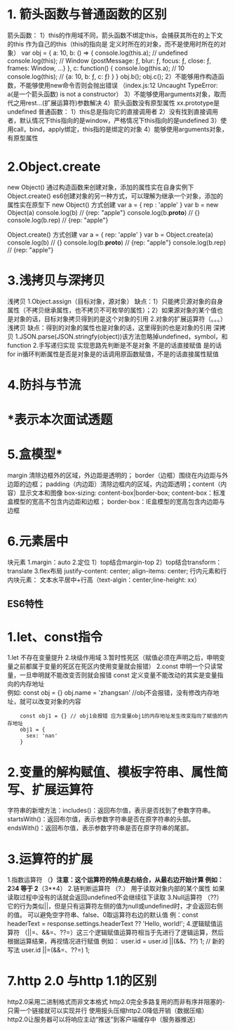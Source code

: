 # 1. 箭头函数与普通函数的区别
箭头函数： 1）this的作用域不同，箭头函数不绑定this，会捕获其所在的上下文的this 作为自己的this（this的指向是 定义时所在的对象，而不是使用时所在的对象）
            var obj = {
              a: 10,
              b: () => {
                console.log(this.a); // undefined
                console.log(this); // Window {postMessage: ƒ, blur: ƒ, focus: ƒ, close: ƒ, frames: Window, …}
              },
              c: function() {
                console.log(this.a); // 10
                console.log(this); // {a: 10, b: ƒ, c: ƒ}
              }
            }
            obj.b(); 
            obj.c();
          2）不能够用作构造函数，不能够使用new命令否则会抛出错误 （index.js:12 Uncaught TypeError: a(是一个箭头函数) is not a constructor）
          3）不能够使用arguments对象，取而代之用rest...(扩展运算符)参数解决
          4）箭头函数没有原型属性 xx.prototype是undefined
普通函数： 1）this总是指向它的直接调用者
          2）没有找到直接调用者，默认情况下this指向的是window，严格情况下this指向的是undefined
          3）使用call，bind，apply绑定，this指的是绑定的对象
          4）能够使用arguments对象，有原型属性

# 2.Object.create
new Object() 通过构造函数来创建对象，添加的属性实在自身实例下
Object.create() es6创建对象的另一种方式，可以理解为继承一个对象，添加的属性实在原型下
new Object() 方式创建
  var a = {  rep : 'apple' }
  var b = new Object(a)
  console.log(b) // {rep: "apple"}
  console.log(b.__proto__) // {}
  console.log(b.rep) // {rep: "apple"}

Object.create() 方式创建
  var a = { rep: 'apple' }
  var b = Object.create(a)
  console.log(b)  // {}
  console.log(b.__proto__) // {rep: "apple"}
  console.log(b.rep) // {rep: "apple"}

# 3.浅拷贝与深拷贝
浅拷贝
1.Object.assign（目标对象，源对象）
缺点：1）只能拷贝源对象的自身属性（不拷贝继承属性，也不拷贝不可枚举的属性）；2）如果源对象的某个值也是对象的话，目标对象拷贝得到的是这个对象的引用
2.对象的扩展运算符（。。。）浅拷贝
缺点：得到的对象的属性也是对象的话，这里得到的也是对象的引用
深拷贝
1.JSON.parse(JSON.stringfy(object))该方法忽略掉undefined，symbol，和function
2.手写递归实现 实现思路先判断是不是对象 不是的话直接赋值 是的话for in循环判断属性是否是对象是的话调用原函数赋值，不是的话直接属性赋值

# 4.防抖与节流


# *表示本次面试透题
# 5.盒模型*
margin 清除边框外的区域，外边距是透明的； border（边框）围绕在内边距与外边距的边框； padding（内边距）清除边框内的区域，内边距透明；content（内容）显示文本和图像
box-sizing: content-box|border-box;
content-box：标准盒模型的宽高不包含内边距和边框；     border-box：IE盒模型的宽高包含内边距与边框

# 6.元素居中
块元素 1.margin：auto 2.定位 1）top结合margin-top 2）top结合transform：translate 3.flex布局 justify-content: center; align-items: center;
行内元素和行内块元素： 文本水平居中+行高（text-algin：center;line-height: xx）



## ES6特性
# 1.let、const指令
  1.let 不存在变量提升 2.块级作用域 3.暂时性死区（赋值必须在声明之后，申明变量之前都属于变量的死区在死区内使用变量就会报错）
  2.const 申明一个只读常量，一旦申明就不能改变否则就会报错
  const 定义变量不能改动的其实是变量指向的内存地址  
  例如: const obj = {}
        obj.name = 'zhangsan' //obj不会报错，没有修改内存地址，就可以改变对象的内容

        const obj1 = {} // obj1会报错 应为变量obj1的内存地址发生改变指向了赋值的内存地址
        obj1 = {
          sex: 'nan'
        }
# 2.变量的解构赋值、模板字符串、属性简写、扩展运算符
  字符串的新增方法：includes()：返回布尔值，表示是否找到了参数字符串。
                  startsWith()：返回布尔值，表示参数字符串是否在原字符串的头部。
                  endsWith()：返回布尔值，表示参数字符串是否在原字符串的尾部。

# 3.运算符的扩展
  1.指数运算符 （**）注意：这个运算符的特点是右结合，从最右边开始计算 例如： 2**3**4 等于 2**（3**4）
  2.链判断运算符 （?.） 用于读取对象内部的某个属性 如果读取过程中没有的话就会返回undefined不会继续往下读取
  3.Null运算符 （??） 它的行为类似||，但是只有运算符左侧的值为null或undefined时，才会返回右侧的值。 可以避免空字符串、false、0取运算符右边的默认值 
  例：const headerText = response.settings.headerText ?? 'Hello, world!';
  4.逻辑赋值运算符 （||=、&&=、??=）这三个逻辑赋值运算符相当于先进行了逻辑运算，然后根据运算结果，再视情况进行赋值
  例如： user.id = user.id ||(&&、??) 1;
        // 新的写法
        user.id ||=(&&=、??=) 1;

# 7.http 2.0 与http 1.1的区别
  http2.0采用二进制格式而非文本格式
  http2.0完全多路复用的而非有序并阻塞的-只需一个链接就可以实现并行
  使用报头压缩http2.0降低开销（数据压缩）
  http2.0让服务器可以将响应主动“推送”到客户端缓存中（服务器推送）
